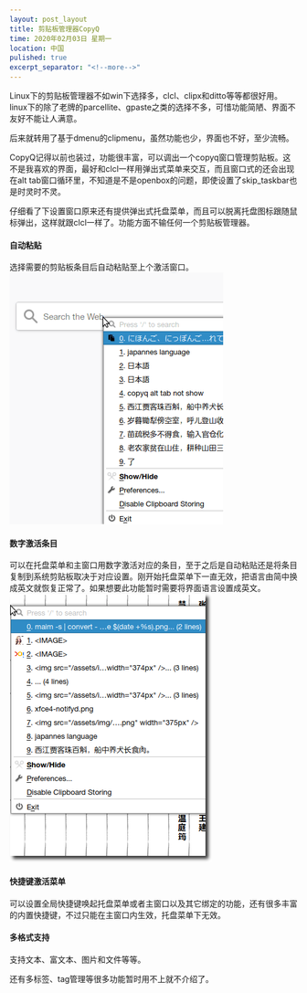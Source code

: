 ```yaml
---
layout: post_layout
title: 剪贴板管理器CopyQ
time: 2020年02月03日 星期一
location: 中国
pulished: true
excerpt_separator: "<!--more-->"
---
```

Linux下的剪贴板管理器不如win下选择多，clcl、clipx和ditto等等都很好用。linux下的除了老牌的parcellite、gpaste之类的选择不多，可惜功能简陋、界面不友好不能让人满意。

后来就转用了基于dmenu的clipmenu，虽然功能也少，界面也不好，至少流畅。

CopyQ记得以前也装过，功能很丰富，可以调出一个copyq窗口管理剪贴板。这不是我喜欢的界面，最好和clcl一样用弹出式菜单来交互，而且窗口式的还会出现在alt tab窗口循环里，不知道是不是openbox的问题，即使设置了skip_taskbar也是时灵时不灵。

<!--more-->

仔细看了下设置窗口原来还有提供弹出式托盘菜单，而且可以脱离托盘图标跟随鼠标弹出，这样就跟clcl一样了。功能方面不输任何一个剪贴板管理器。

#### **自动粘贴**

选择需要的剪贴板条目后自动粘贴至上个激活窗口。
<img src="/assets/img/autopaste.gif" width="374px" />

#### **数字激活条目**

可以在托盘菜单和主窗口用数字激活对应的条目，至于之后是自动粘贴还是将条目复制到系统剪贴板取决于对应设置。刚开始托盘菜单下一直无效，把语言由简中换成英文就恢复正常了。如果想要此功能暂时需要将界面语言设置成英文。
<img src="/assets/img/numberactive.png" width="354px" />

#### **快捷键激活菜单**

可以设置全局快捷键唤起托盘菜单或者主窗口以及其它绑定的功能，还有很多丰富的内置快捷键，不过只能在主窗口内生效，托盘菜单下无效。

#### **多格式支持**

支持文本、富文本、图片和文件等等。

还有多标签、tag管理等很多功能暂时用不上就不介绍了。
